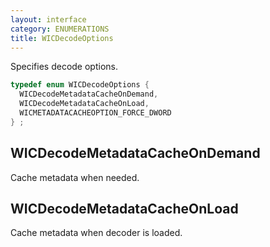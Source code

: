 ```yaml
---
layout: interface
category: ENUMERATIONS
title: WICDecodeOptions
---
```


Specifies decode options.

```cpp
typedef enum WICDecodeOptions {
  WICDecodeMetadataCacheOnDemand,
  WICDecodeMetadataCacheOnLoad,
  WICMETADATACACHEOPTION_FORCE_DWORD
} ;
```

## WICDecodeMetadataCacheOnDemand

Cache metadata when needed.

## WICDecodeMetadataCacheOnLoad

Cache metadata when decoder is loaded.
